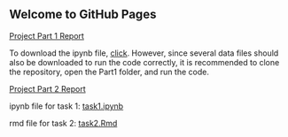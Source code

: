 ## Welcome to GitHub Pages

[Project Part 1 Report](https://bu-ie-423.github.io/fall-23-aselimgul/part1.html)


To download the ipynb file, [click](https://bu-ie-423.github.io/fall-23-aselimgul/Part1/part1.ipynb). However, since several data files should also be downloaded to run the code correctly, it is recommended to clone the repository, open the Part1 folder, and run the code.




[Project Part 2 Report](https://bu-ie-423.github.io/fall-23-aselimgul/Part2/project2_report.html)

ipynb file for task 1: [task1.ipynb](https://bu-ie-423.github.io/fall-23-aselimgul/Part2/task1.ipynb)

rmd file for task 2: [task2.Rmd](https://bu-ie-423.github.io/fall-23-aselimgul/Part2/Task2.Rmd)
